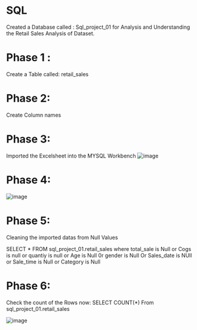 # SQL
Created a Database called : Sql_project_01 for Analysis and Understanding the Retail Sales Analysis of Dataset. 

# Phase 1 : 
Create a Table called: retail_sales

# Phase 2:
Create Column names

# Phase 3:
Imported the Excelsheet into the MYSQL Workbench
![image](https://github.com/user-attachments/assets/8444ba98-29ee-467a-9a9c-cd517e6469c6)

# Phase 4:
![image](https://github.com/user-attachments/assets/ac78c944-a0ca-473d-80d9-b92d1d8e7277)

# Phase 5:
Cleaning the imported datas from Null Values

SELECT * FROM sql_project_01.retail_sales
where 
total_sale is Null
 or 
 Cogs is null 
 or 
 quantiy is null
 or
 Age is Null
 0r 
 gender is Null
 Or 
 Sales_date is NUll
 or
 Sale_time is Null
 or
 Category is Null

 # Phase 6:
 Check the count of the Rows now:
  SELECT COUNT(*) From sql_project_01.retail_sales

![image](https://github.com/user-attachments/assets/fb0d9788-7ffc-4b8f-b7c9-dca0d94ca305)

